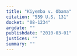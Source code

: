 ```yaml
---
title: "Kiyemba v. Obama"
citation: "559 U.S. 131"
docket: "08-1234"
argdate: ""
publishdate: "2010-03-01"
justices: ""
summary: ""
---
```


